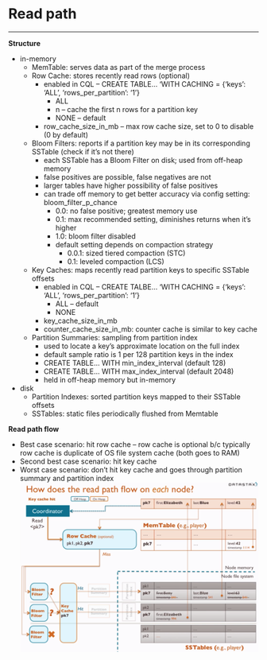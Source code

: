 # Read path
---

**Structure**
- in-memory
	- MemTable: serves data as part of the merge process
	- Row Cache: stores recently read rows (optional)
		- enabled in CQL – CREATE TABLE… ‘WITH CACHING = {‘keys’: ‘ALL’, ‘rows_per_partition’: ‘1’}
			- ALL
			- n – cache the first n rows for a partition key
			- NONE – default
		- row_cache_size_in_mb – max row cache size, set to 0 to disable (0 by default)
	- Bloom Filters: reports if a partition key may be in its corresponding SSTable (check if it’s not there)
		- each SSTable has a Bloom Filter on disk; used from off-heap memory
		- false positives are possible, false negatives are not
		- larger tables have higher possibility of false positives
		- can trade off memory to get better accuracy via config setting: bloom_filter_p_chance
			- 0.0: no false positive; greatest memory use
			- 0.1: max recommended setting, diminishes returns when it’s higher
			- 1.0: bloom filter disabled
			- default setting depends on compaction strategy
				- 0.0.1: sized tiered compaction (STC)
				- 0.1: leveled compaction (LCS)
	- Key Caches: maps recently read partition keys to specific SSTable offsets
		- enabled in CQL – CREATE TALBE… ‘WITH CACHING = {‘keys’: ‘ALL’, ‘rows_per_partition’: ‘1’}
			- ALL – default
			- NONE
		- key_cache_size_in_mb
		- counter_cache_size_in_mb: counter cache is similar to key cache
	- Partition Summaries: sampling from partition index
		- used to locate a key’s approximate location on the full index
		- default sample ratio is 1 per 128 partition keys in the index
		- CREATE TABLE… WITH min_index_interval (default 128)
		- CREATE TABLE… WITH max_index_interval (default 2048)
		- held in off-heap memory but in-memory
- disk
	- Partition Indexes: sorted partition keys mapped to their SSTable offsets
	- SSTables: static files periodically flushed from Memtable

**Read path flow**
- Best case scenario: hit row cache – row cache is optional b/c typically row cache is duplicate of OS file system cache (both goes to RAM)
- Second best case scenario: hit key cache
- Worst case scenario: don’t hit key cache and goes through partition summary and partition index
![](c8bd49ae-edd4-48c0-8935-6877acfe90ac-1.png)
